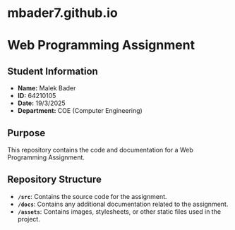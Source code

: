# mbader7.github.io
# Web Programming Assignment

## Student Information
- **Name:** Malek Bader
- **ID:** 64210105
- **Date:** 19/3/2025
- **Department:** COE (Computer Engineering)

## Purpose
This repository contains the code and documentation for a Web Programming Assignment.

## Repository Structure
- **`/src`**: Contains the source code for the assignment.
- **`/docs`**: Contains any additional documentation related to the assignment.
- **`/assets`**: Contains images, stylesheets, or other static files used in the project.


